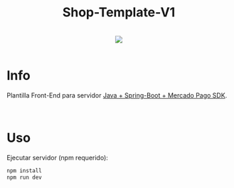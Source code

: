 <div align="center"><h1>Shop-Template-V1</h1></div>

<br>
<div align="center">
    <a href="https://github.com/flipps12">
        <img src="https://skillicons.dev/icons?i=react,tailwind,mui,vite,npm" /><br />
    </a>
</div>
<br>

<div><h1>Info</h1></div>

Plantilla Front-End para servidor [Java + Spring-Boot + Mercado Pago SDK](https://github.com/flipps12/backend-shop-microservice-v1).

<br>
<div><h1>Uso</h1></div>

Ejecutar servidor (npm requerido):

```bash
npm install
npm run dev
```

